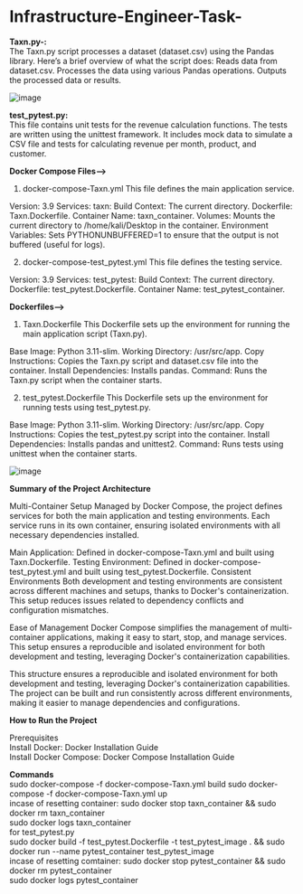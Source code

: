 # Infrastructure-Engineer-Task-

**Taxn.py-:**</br>
The Taxn.py script processes a dataset (dataset.csv) using the Pandas library. Here’s a brief overview of what the script does:
Reads data from dataset.csv.
Processes the data using various Pandas operations.
Outputs the processed data or results.

![image](https://github.com/user-attachments/assets/b015ddec-e116-4a56-94c2-6d961cab4596)

**test_pytest.py:**</br>
This file contains unit tests for the revenue calculation functions.
The tests are written using the unittest framework.
It includes mock data to simulate a CSV file and tests for calculating revenue per month, product, and customer.</br>

**Docker Compose Files-->**
1. docker-compose-Taxn.yml
This file defines the main application service.

Version: 3.9
Services:
taxn:
Build Context: The current directory.
Dockerfile: Taxn.Dockerfile.
Container Name: taxn_container.
Volumes: Mounts the current directory to /home/kali/Desktop in the container.
Environment Variables: Sets PYTHONUNBUFFERED=1 to ensure that the output is not buffered (useful for logs).

2. docker-compose-test_pytest.yml
This file defines the testing service.

Version: 3.9
Services:
test_pytest:
Build Context: The current directory.
Dockerfile: test_pytest.Dockerfile.
Container Name: test_pytest_container.

**Dockerfiles-->**
1. Taxn.Dockerfile
This Dockerfile sets up the environment for running the main application script (Taxn.py).

Base Image: Python 3.11-slim.
Working Directory: /usr/src/app.
Copy Instructions: Copies the Taxn.py script and dataset.csv file into the container.
Install Dependencies: Installs pandas.
Command: Runs the Taxn.py script when the container starts.

2. test_pytest.Dockerfile
This Dockerfile sets up the environment for running tests using test_pytest.py.

Base Image: Python 3.11-slim.
Working Directory: /usr/src/app.
Copy Instructions: Copies the test_pytest.py script into the container.
Install Dependencies: Installs pandas and unittest2.
Command: Runs tests using unittest when the container starts.

![image](https://github.com/user-attachments/assets/69e9bc23-8e22-46f0-957a-8000048a0e95)

**Summary of the Project Architecture**

Multi-Container Setup
Managed by Docker Compose, the project defines services for both the main application and testing environments. Each service runs in its own container, ensuring isolated environments with all necessary dependencies installed.

Main Application: Defined in docker-compose-Taxn.yml and built using Taxn.Dockerfile.
Testing Environment: Defined in docker-compose-test_pytest.yml and built using test_pytest.Dockerfile.
Consistent Environments
Both development and testing environments are consistent across different machines and setups, thanks to Docker's containerization. This setup reduces issues related to dependency conflicts and configuration mismatches.

Ease of Management
Docker Compose simplifies the management of multi-container applications, making it easy to start, stop, and manage services. This setup ensures a reproducible and isolated environment for both development and testing, leveraging Docker's containerization capabilities.

This structure ensures a reproducible and isolated environment for both development and testing, leveraging Docker's containerization capabilities. The project can be built and run consistently across different environments, making it easier to manage dependencies and configurations. ​</br>

**How to Run the Project**</br>

Prerequisites</br>
Install Docker: Docker Installation Guide</br>
Install Docker Compose: Docker Compose Installation Guide</br>

**Commands**</br>
sudo docker-compose -f docker-compose-Taxn.yml build
sudo docker-compose -f docker-compose-Taxn.yml up</br>
incase of resetting container: sudo docker stop taxn_container && sudo docker rm taxn_container</br>
sudo docker logs taxn_container</br>
for test_pytest.py</br>
sudo docker build -f test_pytest.Dockerfile -t test_pytest_image . && sudo docker run --name pytest_container test_pytest_image</br>
incase of resetting comtainer: sudo docker stop pytest_container && sudo docker rm pytest_container</br>
sudo docker logs pytest_container</br>





